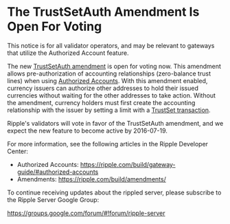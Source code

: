 # The TrustSetAuth Amendment Is Open For Voting #

This notice is for all validator operators, and may be relevant to gateways that utilize the Authorized Account feature.

The new [TrustSetAuth amendment](https://ripple.com/build/amendments/#trustsetauth) is open for voting now. This amendment allows pre-authorization of accounting relationships (zero-balance trust lines) when using [Authorized Accounts](https://ripple.com/build/gateway-guide/#authorized-accounts). With this amendment enabled, currency issuers can authorize other addresses to hold their issued currencies without waiting for the other addresses to take action. Without the amendment, currency holders must first create the accounting relationship with the issuer by setting a limit with a [TrustSet transaction](https://ripple.com/build/transactions/#trustset).

Ripple's validators will vote in favor of the TrustSetAuth amendment, and we expect the new feature to become active by 2016-07-19.

For more information, see the following articles in the Ripple Developer Center:

* Authorized Accounts: <https://ripple.com/build/gateway-guide/#authorized-accounts>
* Amendments: <https://ripple.com/build/amendments/>

To continue receiving updates about the rippled server, please subscribe to the Ripple Server Google Group:

<https://groups.google.com/forum/#!forum/ripple-server>